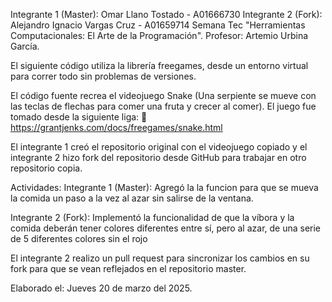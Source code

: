 Integrante 1 (Master): Omar Llano Tostado - A01666730
Integrante 2 (Fork): Alejandro Ignacio Vargas Cruz - A01659714
Semana Tec "Herramientas Computacionales: El Arte de la Programación".
Profesor: Artemio Urbina García.

El siguiente código utiliza la librería freegames, desde un entorno virtual para correr todo sin problemas de versiones.

El código fuente recrea el videojuego Snake (Una serpiente se mueve con las teclas de flechas para comer una fruta y crecer al comer). El juego fue tomado desde la siguiente liga:
🔗 https://grantjenks.com/docs/freegames/snake.html

El integrante 1 creó el repositorio original con el videojuego copiado y el integrante 2 hizo fork del repositorio desde GitHub para trabajar en otro repositorio copia.

Actividades:
Integrante 1 (Master): Agregó la la funcion para que se mueva la comida un paso a la vez al azar sin salirse de la ventana.

Integrante 2 (Fork): Implementó la funcionalidad de que la víbora y la comida deberán tener colores diferentes entre sí, pero al azar, de una serie de 5 diferentes colores sin el rojo

El integrante 2 realizo un pull request para sincronizar los cambios en su fork para que se vean reflejados en el repositorio master.

Elaborado el: Jueves 20 de marzo del 2025.
